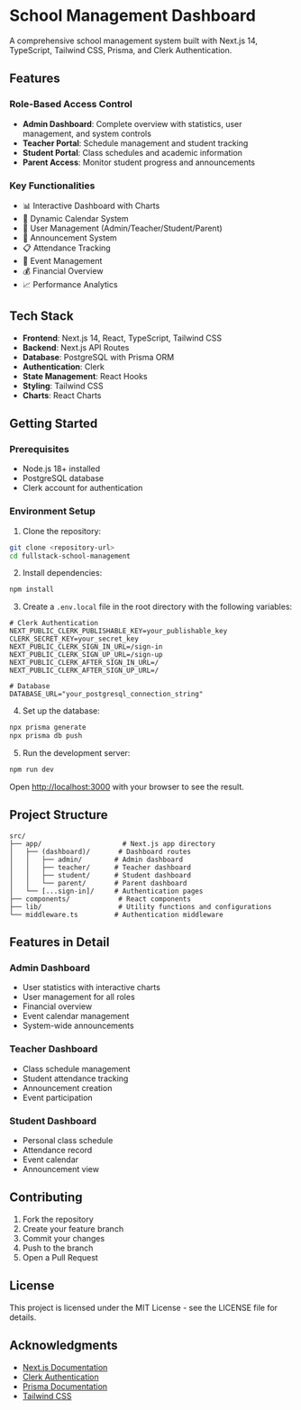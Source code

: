 # School Management Dashboard

A comprehensive school management system built with Next.js 14, TypeScript, Tailwind CSS, Prisma, and Clerk Authentication.

## Features

### Role-Based Access Control
- **Admin Dashboard**: Complete overview with statistics, user management, and system controls
- **Teacher Portal**: Schedule management and student tracking
- **Student Portal**: Class schedules and academic information
- **Parent Access**: Monitor student progress and announcements

### Key Functionalities
- 📊 Interactive Dashboard with Charts
- 📅 Dynamic Calendar System
- 👥 User Management (Admin/Teacher/Student/Parent)
- 📢 Announcement System
- 📋 Attendance Tracking
- 📝 Event Management
- 💰 Financial Overview
- 📈 Performance Analytics

## Tech Stack

- **Frontend**: Next.js 14, React, TypeScript, Tailwind CSS
- **Backend**: Next.js API Routes
- **Database**: PostgreSQL with Prisma ORM
- **Authentication**: Clerk
- **State Management**: React Hooks
- **Styling**: Tailwind CSS
- **Charts**: React Charts

## Getting Started

### Prerequisites
- Node.js 18+ installed
- PostgreSQL database
- Clerk account for authentication

### Environment Setup

1. Clone the repository:
```bash
git clone <repository-url>
cd fullstack-school-management
```

2. Install dependencies:
```bash
npm install
```

3. Create a `.env.local` file in the root directory with the following variables:
```env
# Clerk Authentication
NEXT_PUBLIC_CLERK_PUBLISHABLE_KEY=your_publishable_key
CLERK_SECRET_KEY=your_secret_key
NEXT_PUBLIC_CLERK_SIGN_IN_URL=/sign-in
NEXT_PUBLIC_CLERK_SIGN_UP_URL=/sign-up
NEXT_PUBLIC_CLERK_AFTER_SIGN_IN_URL=/
NEXT_PUBLIC_CLERK_AFTER_SIGN_UP_URL=/

# Database
DATABASE_URL="your_postgresql_connection_string"
```

4. Set up the database:
```bash
npx prisma generate
npx prisma db push
```

5. Run the development server:
```bash
npm run dev
```

Open [http://localhost:3000](http://localhost:3000) with your browser to see the result.

## Project Structure

```
src/
├── app/                    # Next.js app directory
│   ├── (dashboard)/       # Dashboard routes
│   │   ├── admin/        # Admin dashboard
│   │   ├── teacher/      # Teacher dashboard
│   │   ├── student/      # Student dashboard
│   │   └── parent/       # Parent dashboard
│   └── [...sign-in]/     # Authentication pages
├── components/            # React components
├── lib/                   # Utility functions and configurations
└── middleware.ts         # Authentication middleware
```

## Features in Detail

### Admin Dashboard
- User statistics with interactive charts
- User management for all roles
- Financial overview
- Event calendar management
- System-wide announcements

### Teacher Dashboard
- Class schedule management
- Student attendance tracking
- Announcement creation
- Event participation

### Student Dashboard
- Personal class schedule
- Attendance record
- Event calendar
- Announcement view

## Contributing

1. Fork the repository
2. Create your feature branch
3. Commit your changes
4. Push to the branch
5. Open a Pull Request

## License

This project is licensed under the MIT License - see the LICENSE file for details.

## Acknowledgments

- [Next.js Documentation](https://nextjs.org/docs)
- [Clerk Authentication](https://clerk.com/docs)
- [Prisma Documentation](https://prisma.io/docs)
- [Tailwind CSS](https://tailwindcss.com/docs)